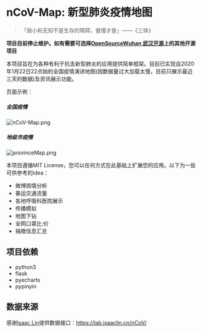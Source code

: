 # nCoV-Map: 新型肺炎疫情地图

> 「弱小和无知不是生存的障碍，傲慢才是」——《三体》

**项目目前停止维护。如有需要可选择[OpenSourceWuhan 武汉开源](https://weileizeng.github.io/OpenSourceWuhan/)上的其他开源项目**

本项目旨在为各种有利于抗击新型肺炎的应用提供简单框架。目前已实现自2020年1月22日22点始的全国疫情演进地图(因数据量过大加载太慢，目前只展示最近三天的数据)及资讯展示功能。

页面示例：

<p align="center">
  <h5>全国疫情</h5>
  <img src="nCoV-Map.png" alt="nCoV-Map.png">
  <br />
  <h5>地级市疫情</h5>
  <img src="provinceMap.png" alt="provinceMap.png">
  <br />
</p>

本项目遵循MIT License，您可以任何方式在此基础上扩展您的应用。以下为一些可供参考的idea：

* 微博舆情分析
* 春运交通流量
* 各地呼吸科医院展示
* 传播模拟
* 地图下钻
* 全网口罩比:价
* 捐赠信息汇总

## 项目依赖
* python3
* flask
* pyecharts
* pypinyin

## 数据来源
感谢[Isaac Lin](https://github.com/BlankerL)提供数据接口：<https://lab.isaaclin.cn/nCoV/>
